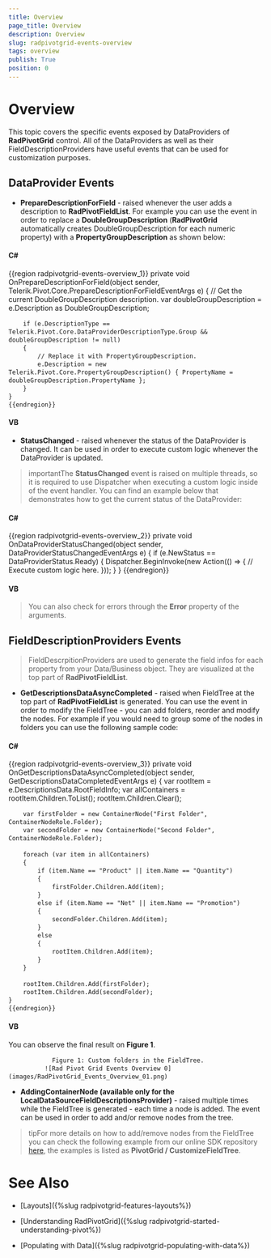 ```yaml
---
title: Overview
page_title: Overview
description: Overview
slug: radpivotgrid-events-overview
tags: overview
publish: True
position: 0
---
```


# Overview



This topic covers the specific events exposed by DataProviders of __RadPivotGrid__ control.
        All of the DataProviders as well as their FieldDescriptionProviders have useful events that can be used for customization purposes.
      

## DataProvider Events

* __PrepareDescriptionForField__ - raised whenever the user adds a description to __RadPivotFieldList__.
            For example you can use the event in order to replace a __DoubleGroupDescription__ (__RadPivotGrid__  automatically creates DoubleGroupDescription for
              each numeric property) with a __PropertyGroupDescription__ as shown below:
            

#### __C#__

{{region radpivotgrid-events-overview_1}}
	private void OnPrepareDescriptionForField(object sender, Telerik.Pivot.Core.PrepareDescriptionForFieldEventArgs e)
	{
		// Get the current DoubleGroupDescription description.
		var doubleGroupDescription = e.Description as DoubleGroupDescription;
	
		if (e.DescriptionType == Telerik.Pivot.Core.DataProviderDescriptionType.Group && doubleGroupDescription != null)
		{
			// Replace it with PropertyGroupDescription.
			e.Description = new Telerik.Pivot.Core.PropertyGroupDescription() { PropertyName = doubleGroupDescription.PropertyName };
		}
	}
	{{endregion}}



#### __VB__





* __StatusChanged__ - raised whenever the status of the DataProvider is changed. It can be used in order to execute custom logic whenever the DataProvider is updated.
            

>importantThe __StatusChanged__ event is raised on multiple threads, so it is required to use Dispatcher when executing a custom logic inside of the event handler.
              You can find an example below that demonstrates how to get the current status of the DataProvider:
            

#### __C#__

{{region radpivotgrid-events-overview_2}}
	private void OnDataProviderStatusChanged(object sender, DataProviderStatusChangedEventArgs e)
	{
	    if (e.NewStatus == DataProviderStatus.Ready)
	    {
	        Dispatcher.BeginInvoke(new Action(() => 
			{
				// Execute custom logic here.
			}));
	    }
	}
	{{endregion}}



#### __VB__





>You can also check for errors through the __Error__ property of the arguments.
              

## FieldDescriptionProviders Events

>FieldDescrpitionProviders are used to generate the field infos for each property from your Data/Business object. They are visualized at the top part of __RadPivotFieldList__.
          

* __GetDescriptionsDataAsyncCompleted__ - raised when FieldTree at the top part of __RadPivotFieldList__ is generated.
            You can use the event in order to modify the FieldTree - you can add folders, reorder and modify the nodes. For example if you would need to group some of the nodes in folders you can use the following
              sample code:
            

#### __C#__

{{region radpivotgrid-events-overview_3}}
	private void OnGetDescriptionsDataAsyncCompleted(object sender, GetDescriptionsDataCompletedEventArgs e)
	{
		var rootItem = e.DescriptionsData.RootFieldInfo;
		var allContainers = rootItem.Children.ToList();
		rootItem.Children.Clear();
	
		var firstFolder = new ContainerNode("First Folder", ContainerNodeRole.Folder);
		var secondFolder = new ContainerNode("Second Folder", ContainerNodeRole.Folder);
	
		foreach (var item in allContainers)
		{
			if (item.Name == "Product" || item.Name == "Quantity")
			{
				firstFolder.Children.Add(item);
			}
			else if (item.Name == "Net" || item.Name == "Promotion")
			{
				secondFolder.Children.Add(item);
			}
			else
			{
				rootItem.Children.Add(item);
			}
		}
	
		rootItem.Children.Add(firstFolder);
		rootItem.Children.Add(secondFolder);       
	}
	{{endregion}}



#### __VB__



You can observe the final result on __Figure 1__.
            


                Figure 1: Custom folders in the FieldTree.
              ![Rad Pivot Grid Events Overview 0](images/RadPivotGrid_Events_Overview_01.png)

* __AddingContainerNode (available only for the LocalDataSourceFieldDescriptionsProvider)__ - raised multiple times while the FieldTree is generated - each time a node is added.
            The event can be used in order to add and/or remove nodes from the tree.
            

>tipFor more details on how to add/remove nodes from the FieldTree you can check the following example from our online SDK repository
                [here](https://github.com/telerik/xaml-sdk), the examples is listed as __PivotGrid / CustomizeFieldTree__.
              

# See Also

 * [Layouts]({%slug radpivotgrid-features-layouts%})

 * [Understanding RadPivotGrid]({%slug radpivotgrid-started-understanding-pivot%})

 * [Populating with Data]({%slug radpivotgrid-populating-with-data%})

